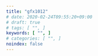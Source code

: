 ```yaml
---
title: "gfx1012"
# date: 2020-02-24T09:55:20+09:00
# draft: true
# tags: [ "", ]
keywords: [ "", ]
# categories: [ "", ]
noindex: false
---
```


